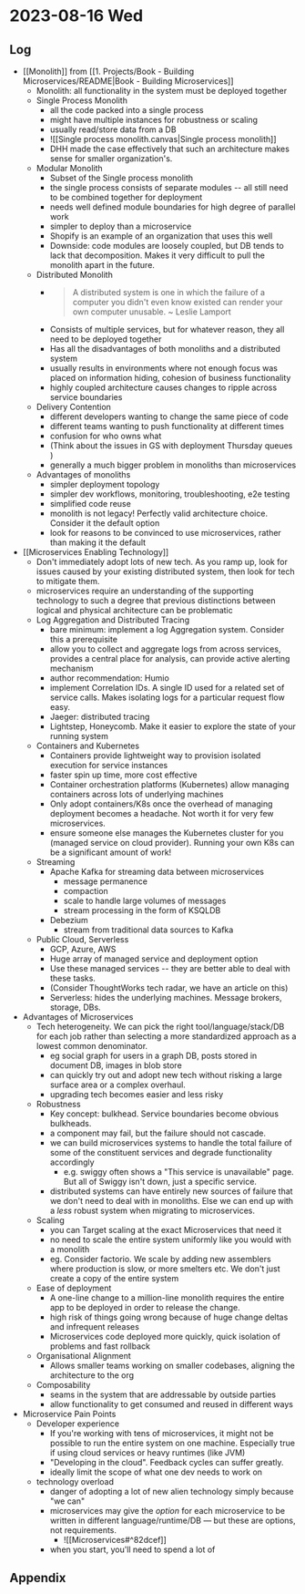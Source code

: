 # 2023-08-16 Wed

## Log

+ [[Monolith]] from [[1. Projects/Book - Building Microservices/README|Book - Building Microservices]]
	+ Monolith: all functionality in the system must be deployed together
	+ Single Process Monolith
		+ all the code packed into a single process
		+ might have multiple instances for robustness or scaling
		+ usually read/store data from a DB
		+ ![[Single process monolith.canvas|Single process monolith]]
		+ DHH made the case effectively that such an architecture makes sense for smaller organization's.
	+ Modular Monolith
		+ Subset of the Single process monolith
		+ the single process consists of separate modules -- all still need to be combined together for deployment 
		+ needs well defined module boundaries for high degree of parallel work
		+ simpler to deploy than a microservice
		+ Shopify is an example of an organization that uses this well
		+ Downside: code modules are loosely coupled, but DB tends to lack that decomposition. Makes it very difficult to pull the monolith apart in the future. 
	+ Distributed Monolith
		+ > A distributed system is one in which the failure of a computer you didn't even know existed can render your own computer unusable. ~ Leslie Lamport
		+ Consists of multiple services, but for whatever reason, they all need to be deployed together
		+ Has all the disadvantages of both monoliths and a distributed system
		+ usually results in environments where not enough focus was placed on information hiding, cohesion of business functionality 
		+ highly coupled architecture causes changes to ripple across service boundaries
	+ Delivery Contention
		+ different developers wanting to change the same piece of code
		+ different teams wanting to push functionality at different times
		+ confusion for who owns what
		+ (Think about the issues in GS with deployment Thursday queues )
		+ generally a much bigger problem in monoliths than microservices
	+ Advantages of monoliths
		+ simpler deployment topology 
		+ simpler dev workflows, monitoring, troubleshooting, e2e testing 
		+ simplified code reuse
		+ monolith is not legacy! Perfectly valid architecture choice. Consider it the default option
		+ look for reasons to be convinced to use microservices, rather than making it the default 
+ [[Microservices Enabling Technology]]
	+ Don't immediately adopt lots of new tech. As you ramp up, look for issues caused by your existing distributed system, then look for tech to mitigate them.
	+ microservices require an understanding of the supporting technology to such a degree that previous distinctions between logical and physical architecture can be problematic 
	+ Log Aggregation and Distributed Tracing
		+ bare minimum: implement a log Aggregation system. Consider this a prerequisite
		+ allow you to collect and aggregate logs from across services, provides a central place for analysis, can provide active alerting mechanism
		+ author recommendation: Humio
		+ implement Correlation IDs. A single ID used for a related set of service calls. Makes isolating logs for a particular request flow easy. 
		+ Jaeger: distributed tracing
		+ Lightstep, Honeycomb. Make it easier to explore the state of your running system
	+ Containers and Kubernetes
		+ Containers provide lightweight way to provision isolated execution for service instances
		+ faster spin up time, more cost effective 
		+ Container orchestration platforms (Kubernetes) allow managing containers across lots of underlying machines
		+ Only adopt containers/K8s once the overhead of managing deployment becomes a headache. Not worth it for very few microservices.
		+ ensure someone else manages the Kubernetes cluster for you (managed service on cloud provider). Running your own K8s can be a significant amount of work!
	+ Streaming
		+ Apache Kafka for streaming data between microservices 
			+ message permanence
			+ compaction 
			+ scale to handle large volumes of messages
			+ stream processing in the form of KSQLDB
		+ Debezium
			+ stream from traditional data sources to Kafka
	+ Public Cloud, Serverless
		+ GCP, Azure, AWS
		+ Huge array of managed service and deployment option 
		+ Use these managed services -- they are better able to deal with these tasks. 
		+ (Consider ThoughtWorks tech radar, we have an article on this)
		+ Serverless: hides the underlying machines. Message brokers, storage, DBs. 
+ Advantages of Microservices
	+ Tech heterogeneity. We can pick the right tool/language/stack/DB for each job rather than selecting a more standardized approach as a lowest common denominator.
		+ eg social graph for users in a graph DB, posts stored in document DB, images in blob store
		+ can quickly try out and adopt new tech without risking a large surface area or a complex overhaul. 
		+ upgrading tech becomes easier and less risky
	+ Robustness
		+ Key concept: bulkhead. Service boundaries become obvious bulkheads.
		+ a component may fail, but the failure should not cascade.
		+ we can build microservices systems to handle the total failure of some of the constituent services and degrade functionality accordingly
			+ e.g. swiggy often shows a "This service is unavailable" page. But all of Swiggy isn't down, just a specific service. 
		+ distributed systems can have entirely new sources of failure that we don't need to deal with in monoliths. Else we can end up with a _less_ robust system when migrating to microservices. 
	+ Scaling
		+ you can Target scaling at the exact Microservices that need it
		+ no need to scale the entire system uniformly like you would with a monolith
		+ eg. Consider factorio. We scale by adding new assemblers where production is slow, or more smelters etc. We don't just create a copy of the entire system
	+ Ease of deployment
		+ A one-line change to a million-line monolith requires the entire app to be deployed in order to release the change.
		+ high risk of things going wrong because of huge change deltas and infrequent releases
		+ Microservices code deployed more quickly, quick isolation of problems and fast rollback
	+ Organisational Alignment
		+ Allows smaller teams working on smaller codebases, aligning the architecture to the org
	+ Composability
		+ seams in the system that are addressable by outside parties
		+ allow functionality to get consumed and reused in different ways
+ Microservice Pain Points
	+ Developer experience
		+ If you're working with tens of microservices, it might not be possible to run the entire system on one machine. Especially true if using cloud services or heavy runtimes (like JVM)
		+ "Developing in the cloud". Feedback cycles can suffer greatly.
		+ ideally limit the scope of what one dev needs to work on
	+ technology overload
		+ danger of adopting a lot of new alien technology simply because "we can"
		+ microservices may give the _option_ for each microservice to be written in different language/runtime/DB — but these are options, not requirements.
			+ ![[Microservices#^82dcef]]
		+ when you start, you'll need to spend a lot of


## Appendix
